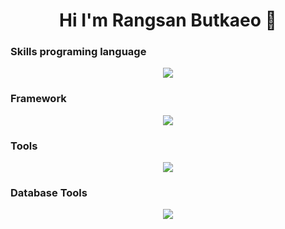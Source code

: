 ### <h1 align="center">Hi I'm Rangsan Butkaeo 👋</h1> 


### Skills programing language
<p align="center">
  <a href="https://skillicons.dev">
    <img src="https://skillicons.dev/icons?i=php,js,ts,cs,go" />
  </a>
  
</p>
<h3>Framework</h3>
<p align="center">
  <a href="https://skillicons.dev">
    <img src="https://skillicons.dev/icons?i=bootstrap,tailwind,dotnet,react,nodejs,jquery" />
  </a>
</p>
<h3>Tools</h3>
<p align="center">
 <a href="https://skillicons.dev">
    <img src="https://skillicons.dev/icons?i=git,github,docker,figma,jenkins,bitbucket,eclipse,postman" />
  </a>
</p>
<h3>Database Tools</h3>
<p align="center">
 <a href="https://skillicons.dev">
    <img src="https://skillicons.dev/icons?i=mysql" />
  </a>
</p>
